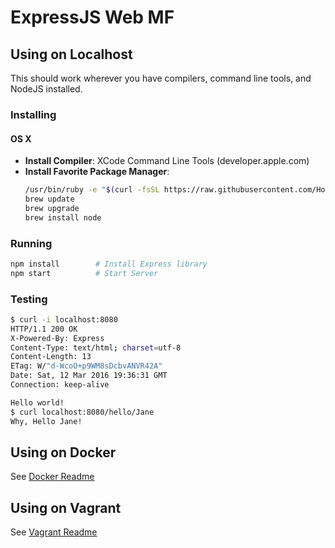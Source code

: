 # **ExpressJS Web MF**

## **Using on Localhost**

This should work wherever you have compilers, command line tools, and NodeJS installed.

### **Installing**

#### **OS X**

* **Install Compiler**: XCode Command Line Tools (developer.apple.com)
* **Install Favorite Package Manager**:
  ```bash
  /usr/bin/ruby -e "$(curl -fsSL https://raw.githubusercontent.com/Homebrew/install/master/install)"
  brew update
  brew upgrade
  brew install node
  ```

### **Running**

```bash
npm install        # Install Express library
npm start          # Start Server
```

### **Testing**

```bash
$ curl -i localhost:8080
HTTP/1.1 200 OK
X-Powered-By: Express
Content-Type: text/html; charset=utf-8
Content-Length: 13
ETag: W/"d-WcoO+p9WM8sDcbvANVR42A"
Date: Sat, 12 Mar 2016 19:36:31 GMT
Connection: keep-alive

Hello world!
$ curl localhost:8080/hello/Jane
Why, Hello Jane!
```

## **Using on Docker**

See [Docker Readme](DOCKER.md)

## **Using on Vagrant**

See [Vagrant Readme](VAGRANT.md)
